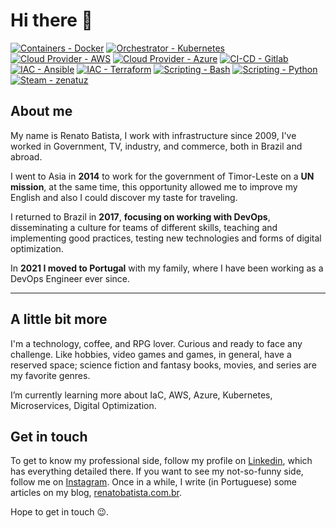 # Hi there 👋

<!--
**zenatuz/zenatuz** is a ✨ _special_ ✨ repository because its `README.md` (this file) appears on your GitHub profile.

Here are some ideas to get you started:

- 🔭 I’m currently working on ...
- 🌱 I’m currently learning ...
- 👯 I’m looking to collaborate on ...
- 🤔 I’m looking for help with ...
- 💬 Ask me about ...
- 📫 How to reach me: ...
- 😄 Pronouns: ...
- ⚡ Fun fact: ...
-->

<!-- ![renato_batista_350.png](renato_batista_350.png) -->


<!-- ![Github stats](https://github-readme-stats.vercel.app/api?username=zenatuz&theme=chartreuse-dark&show_icons=true&count_private=true) -->

<!-- ![Top Languages Card](https://github-readme-stats.vercel.app/api/top-langs/?username=zenatuz&theme=chartreuse-dark) -->


[![Containers - Docker](https://img.shields.io/badge/Containers-Docker-blue?logo=docker)](#)
[![Orchestrator - Kubernetes](https://img.shields.io/badge/Orchestrator-Kubernetes-blue?logo=kubernetes)](#)
[![Cloud Provider - AWS](https://img.shields.io/badge/Cloud_Provider-AWS-blue?logo=aws)](#)
[![Cloud Provider - Azure](https://img.shields.io/badge/Cloud_Provider-Azure-blue?logo=azure)](#)
[![CI-CD - Gitlab](https://img.shields.io/badge/CI/CD-Gitlab-informational?style=flat-square-square&logo=gitlab)](#)
[![IAC - Ansible](https://img.shields.io/badge/Automation-Ansible-informational?style=flat-square-square&logo=ansible)](#)
[![IAC - Terraform](https://img.shields.io/badge/Automation-Terraform-informational?style=flat-square-square&logo=terraform)](#)
[![Scripting - Bash](https://img.shields.io/badge/Scripting-Bash-blue?logo=shell)](#)
[![Scripting - Python](https://img.shields.io/badge/Scripting-Python-blue?logo=python)](#)
[![Steam - zenatuz](https://img.shields.io/badge/Steam-zenatuz-blue?logo=steam)](#)


## About me
My name is Renato Batista, I work with infrastructure since 2009, I've worked in Government, TV, industry, and commerce, both in Brazil and abroad. 

I went to Asia in **2014** to work for the government of Timor-Leste on a **UN mission**, at the same time, this opportunity allowed me to improve my English and also  I could discover my taste for traveling.

I returned to Brazil in **2017**, **focusing on working with DevOps**, disseminating a culture for teams of different skills, teaching and implementing good practices, testing new technologies and forms of digital optimization.

In **2021 I moved to Portugal** with my family, where I have been working as a DevOps Engineer ever since.

---
## A little bit more

I'm a technology, coffee, and RPG lover. Curious and ready to face any challenge. Like hobbies, video games and games, in general, have a reserved space; science fiction and fantasy books, movies, and series are my favorite genres.

I’m currently learning more about IaC, AWS, Azure, Kubernetes, Microservices, Digital Optimization.


## Get in touch

To get to know my professional side, follow my profile on [Linkedin](https://linkedin.com/in/renato-r-batista), which has everything detailed there.
If you want to see my not-so-funny side, follow me on [Instagram](https://instagram.com/zenatuz).
Once in a while, I write (in Portuguese) some articles on my blog, [renatobatista.com.br](https://renatobatista.com.br).

Hope to get in touch 😉.
